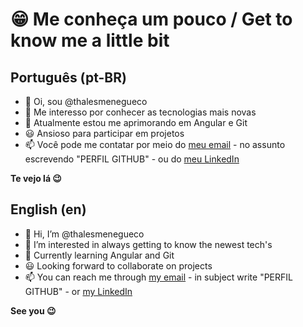 # 😁 Me conheça um pouco / Get to know me a little bit 

## Português (pt-BR)

- 👋 Oi, sou @thalesmenegueco
- 👀 Me interesso por conhecer as tecnologias mais novas
- 🌱 Atualmente estou me aprimorando em Angular e Git
- 😃 Ansioso para participar em projetos
- 📫 Você pode me contatar por meio do [meu email](mailto:thales.menegueco@gmail.com) - no assunto escrevendo "PERFIL GITHUB" - ou do [meu LinkedIn](https://www.linkedin.com/in/thales-menegueco/) 

**Te vejo lá 😉**

## English (en)

- 👋 Hi, I’m @thalesmenegueco
- 👀 I’m interested in always getting to know the newest tech's
- 🌱 Currently learning Angular and Git
- 😃 Looking forward to collaborate on projects
- 📫 You can reach me through [my email](mailto:thales.menegueco@gmail.com) - in subject write "PERFIL GITHUB" - or [my LinkedIn](https://www.linkedin.com/in/thales-menegueco/) 

**See you 😉**


<!---
thalesmenegueco/thalesmenegueco is a ✨ special ✨ repository because its `README.md` (this file) appears on your GitHub profile.
You can click the Preview link to take a look at your changes.
--->
